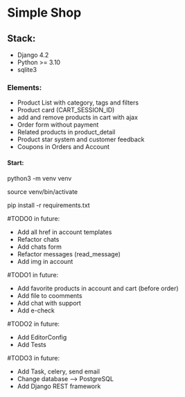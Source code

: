 <h1>Simple Shop</h1>
<h2>Stack:</h2>
<ul>
  <li>Django 4.2</li>
  <li>Python >= 3.10</li>
  <li>sqlite3</li>
</ul>

<h3>Elements:</h3>

<ul>
  <li>Product List with category, tags and filters</li>
  <li>Product card (CART_SESSION_ID)</li>
  <li>add and remove products in cart with ajax</li>
  <li>Order form without payment</li>
  <li>Related products in product_detail</li>
  <li>Product star system and customer feedback </li>
  <li>Coupons in Orders and Account</li>

</ul>

<h4>Start:</h4>
<p>python3 -m venv venv </p>
<p>source venv/bin/activate</p>
<p>pip install -r requirements.txt</p>

#TODO0 in future:
<ul>
  <li>Add all href in account templates</li>
  <li>Refactor chats</li>
  <li>Add chats form</li>
  <li>Refactor messages (read_message)</li>
  <li>Add img in account</li>

</ul>

#TODO1 in future:
<ul>
  <li>Add favorite products in account and cart (before order) </li>
  <li>Add file to coomments </li>
  <li>Add chat with support</li>
  <li>Add e-check</li>

</ul>

#TODO2 in future:
<ul>
  <li>Add EditorConfig</li>
  <li>Add Tests</li>
</ul>

#TODO3 in future:
<ul>
  <li>Add Task, celery, send email</li>
  <li>Change database --> PostgreSQL</li>
  <li>Add Django REST framework</li>
</ul>